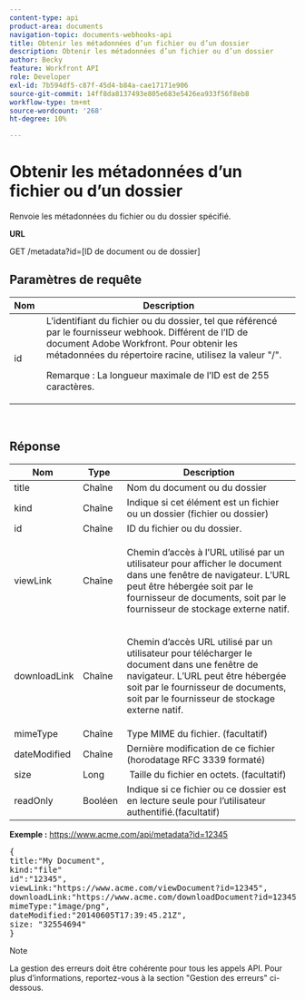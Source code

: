 ```yaml
---
content-type: api
product-area: documents
navigation-topic: documents-webhooks-api
title: Obtenir les métadonnées d’un fichier ou d’un dossier
description: Obtenir les métadonnées d’un fichier ou d’un dossier
author: Becky
feature: Workfront API
role: Developer
exl-id: 7b594df5-c87f-45d4-b84a-cae17171e906
source-git-commit: 14ff8da8137493e805e683e5426ea933f56f8eb8
workflow-type: tm+mt
source-wordcount: '268'
ht-degree: 10%

---
```



# Obtenir les métadonnées d’un fichier ou d’un dossier

Renvoie les métadonnées du fichier ou du dossier spécifié.

**URL**

GET /metadata?id=[ID de document ou de dossier]

## Paramètres de requête

<table style="table-layout:auto"> 
 <col> 
 <col> 
 <thead> 
  <tr> 
   <th>Nom </th> 
   <th>Description</th> 
  </tr> 
 </thead> 
 <tbody> 
  <tr> 
   <td>id</td> 
   <td>L’identifiant du fichier ou du dossier, tel que référencé par le fournisseur webhook. Différent de l’ID de document Adobe Workfront. Pour obtenir les métadonnées du répertoire racine, utilisez la valeur "/".
   <p>Remarque : La longueur maximale de l’ID est de 255 caractères.</p></td> 
  </tr> 
 </tbody> 
</table>

 

## Réponse

<table style="table-layout:auto"> 
 <col> 
 <col> 
 <col> 
 <thead> 
  <tr> 
   <th>Nom </th> 
   <th>Type </th> 
   <th>Description</th> 
  </tr> 
 </thead> 
 <tbody> 
  <tr> 
   <td>title </td> 
   <td>Chaîne </td> 
   <td>Nom du document ou du dossier</td> 
  </tr> 
  <tr> 
   <td>kind </td> 
   <td>Chaîne </td> 
   <td>Indique si cet élément est un fichier ou un dossier (fichier ou dossier)</td> 
  </tr> 
  <tr> 
   <td>id</td> 
   <td>Chaîne </td> 
   <td>ID du fichier ou du dossier.</td> 
  </tr> 
  <tr> 
   <td>viewLink</td> 
   <td>Chaîne </td> 
   <td> <p>Chemin d’accès à l’URL utilisé par un utilisateur pour afficher le document dans une fenêtre de navigateur. L’URL peut être hébergée soit par le fournisseur de documents, soit par le fournisseur de stockage externe natif.</p> </td> 
  </tr> 
  <tr> 
   <td>downloadLink</td> 
   <td>Chaîne </td> 
   <td> <p>Chemin d’accès URL utilisé par un utilisateur pour télécharger le document dans une fenêtre de navigateur. L’URL peut être hébergée soit par le fournisseur de documents, soit par le fournisseur de stockage externe natif.</p> </td> 
  </tr> 
  <tr> 
   <td>mimeType</td> 
   <td>Chaîne </td> 
   <td>Type MIME du fichier. (facultatif)</td> 
  </tr> 
  <tr> 
   <td>dateModified</td> 
   <td>Chaîne </td> 
   <td>Dernière modification de ce fichier (horodatage RFC 3339 formaté)</td> 
  </tr> 
  <tr> 
   <td>size</td> 
   <td>Long</td> 
   <td> Taille du fichier en octets. (facultatif)</td> 
  </tr> 
  <tr> 
   <td>readOnly</td> 
   <td>Booléen</td> 
   <td> Indique si ce fichier ou ce dossier est en lecture seule pour l’utilisateur authentifié.(facultatif) </td> 
  </tr> 
 </tbody> 
</table>

**Exemple :** https://www.acme.com/api/metadata?id=12345
<pre>{<br>title:"My Document",<br>kind:"file"<br>id":"12345",<br>viewLink:"https://www.acme.com/viewDocument?id=12345",<br>downloadLink:"https://www.acme.com/downloadDocument?id=12345",<br>mimeType:"image/png",<br>dateModified:"20140605T17:39:45.21Z",<br>size: "32554694"<br>}</pre>

>[!NOTE]
>
>La gestion des erreurs doit être cohérente pour tous les appels API. Pour plus d’informations, reportez-vous à la section &quot;Gestion des erreurs&quot; ci-dessous.
